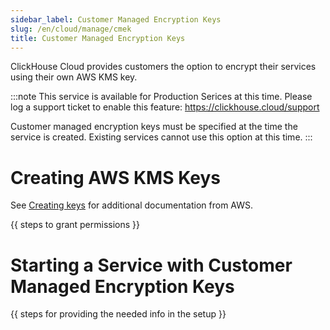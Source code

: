 ```yaml
---
sidebar_label: Customer Managed Encryption Keys
slug: /en/cloud/manage/cmek
title: Customer Managed Encryption Keys
---
```


ClickHouse Cloud provides customers the option to encrypt their services using their own AWS KMS key.

:::note
This service is available for Production Serices at this time. Please log a support ticket to enable this feature: https://clickhouse.cloud/support

Customer managed encryption keys must be specified at the time the service is created. Existing services cannot use this option at this time.
:::

# Creating AWS KMS Keys

See [Creating keys](https://docs.aws.amazon.com/kms/latest/developerguide/create-keys.html) for additional documentation from AWS.

{{ steps to grant permissions }}

# Starting a Service with Customer Managed Encryption Keys

{{ steps for providing the needed info in the setup }}
